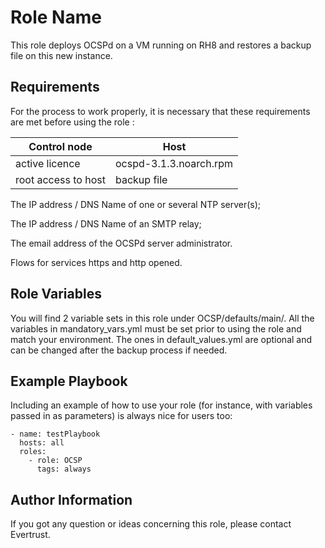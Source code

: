 Role Name
=========

This role deploys OCSPd on a VM running on RH8 and restores a backup file on this new instance. 


Requirements
------------

For the process to work properly, it is necessary that these requirements are met before using the role : 

| Control node        | Host   |
|---------------------|--------|
| active licence      | ocspd-3.1.3.noarch.rpm |
| root access to host | backup file |
 

The IP address / DNS Name of one or several NTP server(s);

The IP address / DNS Name of an SMTP relay;

The email address of the OCSPd server administrator.

Flows for services https and http opened.



Role Variables
--------------

You will find 2 variable sets in this role under OCSP/defaults/main/.
All the variables in mandatory_vars.yml must be set prior to using the role and match your environment. 
The ones in default_values.yml are optional and can be changed after the backup process if needed.


Example Playbook
----------------

Including an example of how to use your role (for instance, with variables passed in as parameters) is always nice for users too:
    
    - name: testPlaybook
      hosts: all
      roles:
        - role: OCSP
          tags: always



Author Information
------------------

If you got any question or ideas concerning this role, please contact Evertrust. 
